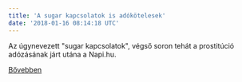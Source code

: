 ```yaml
---
title: 'A sugar kapcsolatok is adókötelesek'
date: '2018-01-16 08:14:18 UTC'
---
```


Az úgynevezett "sugar kapcsolatok", végső soron tehát a prostitúció adózásának járt utána a Napi.hu.


[Bővebben](http://ift.tt/2D52hCj)
